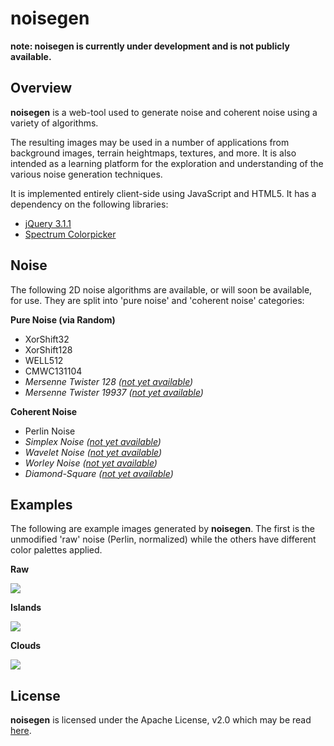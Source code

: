 # noisegen

**note: noisegen is currently under development and is not publicly available.**

## Overview

**noisegen** is a web-tool used to generate noise and coherent noise using a variety of algorithms.

The resulting images may be used in a number of applications from background images, terrain heightmaps, textures, and more. It is also intended as a learning platform for the exploration and understanding of the various noise generation techniques.

It is implemented entirely client-side using JavaScript and HTML5. It has a dependency on the following libraries:

* [jQuery 3.1.1](https://jquery.com/)
* [Spectrum Colorpicker](https://github.com/bgrins/spectrum)

## Noise

The following 2D noise algorithms are available, or will soon be available, for use. They are split into 'pure noise' and 'coherent noise' categories:

**Pure Noise (via Random)**

* XorShift32
* XorShift128
* WELL512
* CMWC131104
* _Mersenne Twister 128 ([not yet available](https://github.com/ssell/noisegen/issues/9))_
* _Mersenne Twister 19937 ([not yet available](https://github.com/ssell/noisegen/issues/8))_

**Coherent Noise**

* Perlin Noise
* _Simplex Noise ([not yet available](https://github.com/ssell/noisegen/issues/2))_
* _Wavelet Noise ([not yet available](https://github.com/ssell/noisegen/issues/3))_
* _Worley Noise ([not yet available](https://github.com/ssell/noisegen/issues/27))_
* _Diamond-Square ([not yet available](https://github.com/ssell/noisegen/issues/4))_

## Examples

The following are example images generated by **noisegen**. The first is the unmodified 'raw' noise (Perlin, normalized) while the others have different color palettes applied. 

**Raw**

![](https://cloud.githubusercontent.com/assets/734145/23099240/2d52f4e0-f630-11e6-942c-b3156c60bcb5.png)

**Islands**

![](https://cloud.githubusercontent.com/assets/734145/23099272/c12bd182-f630-11e6-9489-1c432b0ed679.png)

**Clouds**

![](https://cloud.githubusercontent.com/assets/734145/23099239/2d5001fe-f630-11e6-98c6-50c3573b64be.png)

## License 

**noisegen** is licensed under the Apache License, v2.0 which may be read [here](https://github.com/ssell/noisegen/blob/master/LICENSE). 


